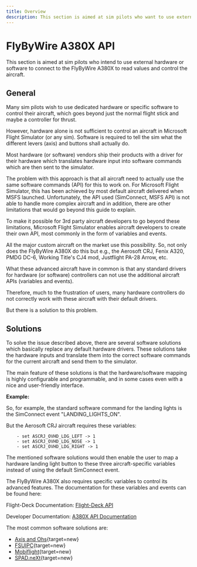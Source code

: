 ```yaml
---
title: Overview
description: This section is aimed at sim pilots who want to use external hardware or software to connect to the FlyByWire A380X.
---
```


# FlyByWire A380X API

This section is aimed at sim pilots who intend to use external hardware or software to connect to the FlyByWire A380X to 
read values and control the aircraft.

## General
Many sim pilots wish to use dedicated hardware or specific software to control their aircraft, which goes beyond just the 
normal flight stick and maybe a controller for thrust.

However, hardware alone is not sufficient to control an aircraft in Microsoft Flight Simulator (or any sim). Software is 
required to tell the sim what the different levers (axis) and buttons shall actually do.

Most hardware (or software) vendors ship their products with a driver for their hardware which translates hardware input 
into software commands which are then sent to the simulator.

The problem with this approach is that all aircraft need to actually use the same software commands (API) for this to work 
on. For Microsoft Flight Simulator, this has been achieved by most default aircraft delivered when MSFS launched. 
Unfortunately, the API used (SimConnect, MSFS API) is not able to handle more complex aircraft and in addition, there are 
other limitations that would go beyond this guide to explain.

To make it possible for 3rd party aircraft developers to go beyond these limitations, Microsoft Flight Simulator enables 
aircraft developers to create their own API, most commonly in the form of variables and events.

All the major custom aircraft on the market use this possibility. So, not only does the FlyByWire A380X do this 
but e.g., the Aerosoft CRJ, Fenix A320, PMDG DC-6, Working Title's CJ4 mod, Justflight PA-28 Arrow, etc.

What these advanced aircraft have in common is that any standard drivers for hardware (or software) controllers can not use 
the additional aircraft APIs (variables and events).

Therefore, much to the frustration of users, many hardware controllers do not correctly work with these aircraft with their 
default drivers.

But there is a solution to this problem.

## Solutions

To solve the issue described above, there are several software solutions which basically replace any default hardware 
drivers. These solutions take the hardware inputs and translate them into the correct software commands for the current 
aircraft and send them to the simulator.

The main feature of these solutions is that the hardware/software mapping is highly configurable and programmable, and 
in some cases even with a nice and user-friendly interface.

**Example:**

So, for example, the standard software command for the landing lights is the SimConnect event "LANDING_LIGHTS_ON".

But the Aerosoft CRJ aircraft requires these variables:

```title="Sample Variables"
    - set ASCRJ_OVHD_LDG_LEFT -> 1  
    - set ASCRJ_OVHD_LDG_NOSE -> 1  
    - set ASCRJ_OVHD_LDG_RIGHT -> 1
```

The mentioned software solutions would then enable the user to map a hardware landing light button to these three 
aircraft-specific variables instead of using the default SimConnect event.

The FlyByWire A380X also requires specific variables to control its advanced features. The documentation for 
these variables and events can be found here:

Flight-Deck Documentation: [Flight-Deck API](a380x-flight-deck-api)

Developer Documentation: [A380X API Documentation](a380x-systems-api)

The most common software solutions are:

- [Axis and Ohs](https://www.axisandohs.com/){target=new}
- [FSUIPC](http://www.fsuipc.com/){target=new}
- [Mobiflight](https://www.mobiflight.com/en/index.html){target=new}
- [SPAD.neXt](https://www.spadnext.com/home.html){target=new}









